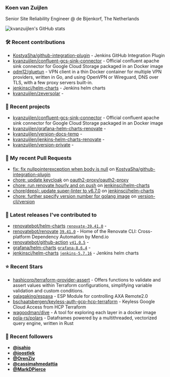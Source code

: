 ### Koen van Zuijlen

Senior Site Reliability Engineer @ de Bijenkorf, The Netherlands

![kvanzuijlen's GitHub stats](https://github-readme-stats.vercel.app/api?username=kvanzuijlen&show=reviews,discussions_started,discussions_answered,prs_merged,prs_merged_percentage&show_icons=true&theme=dark&cache_seconds=86400)

### 🛠️ Recent contributions

- [KostyaSha/github-integration-plugin](https://github.com/KostyaSha/github-integration-plugin) - Jenkins GitHub Integration Plugin
- [kvanzuijlen/confluent-gcs-sink-connector](https://github.com/kvanzuijlen/confluent-gcs-sink-connector) - Official confluent apache sink connector for Google Cloud Storage packaged in an Docker image
- [qdm12/gluetun](https://github.com/qdm12/gluetun) - VPN client in a thin Docker container for multiple VPN providers, written in Go, and using OpenVPN or Wireguard, DNS over TLS, with a few proxy servers built-in.
- [jenkinsci/helm-charts](https://github.com/jenkinsci/helm-charts) - Jenkins helm charts
- [kvanzuijlen/zeversolar](https://github.com/kvanzuijlen/zeversolar) - 

### 🌱 Recent projects

- [kvanzuijlen/confluent-gcs-sink-connector](https://github.com/kvanzuijlen/confluent-gcs-sink-connector) - Official confluent apache sink connector for Google Cloud Storage packaged in an Docker image
- [kvanzuijlen/grafana-helm-charts-renovate](https://github.com/kvanzuijlen/grafana-helm-charts-renovate) - 
- [kvanzuijlen/version-docs-temp](https://github.com/kvanzuijlen/version-docs-temp) - 
- [kvanzuijlen/jenkins-helm-charts-renovate](https://github.com/kvanzuijlen/jenkins-helm-charts-renovate) - 
- [kvanzuijlen/version-private](https://github.com/kvanzuijlen/version-private) - 

### 🚧 My recent Pull Requests

- [fix: fix nullpointerexception when body is null](https://github.com/KostyaSha/github-integration-plugin/pull/390) on [KostyaSha/github-integration-plugin](https://github.com/KostyaSha/github-integration-plugin)
- [chore: update keycloak](https://github.com/oauth2-proxy/oauth2-proxy/pull/2706) on [oauth2-proxy/oauth2-proxy](https://github.com/oauth2-proxy/oauth2-proxy)
- [chore: run renovate hourly and on push](https://github.com/jenkinsci/helm-charts/pull/1146) on [jenkinsci/helm-charts](https://github.com/jenkinsci/helm-charts)
- [chore(deps): update super-linter to v6.7.0](https://github.com/jenkinsci/helm-charts/pull/1145) on [jenkinsci/helm-charts](https://github.com/jenkinsci/helm-charts)
- [chore: further specify version number for golang image](https://github.com/version-cli/version/pull/112) on [version-cli/version](https://github.com/version-cli/version)

### 🚀 Latest releases I've contributed to

- [renovatebot/helm-charts](https://github.com/renovatebot/helm-charts) [`renovate-39.41.0`](https://github.com/renovatebot/helm-charts/releases/tag/renovate-39.41.0) - 
- [renovatebot/renovate](https://github.com/renovatebot/renovate) [`39.41.0`](https://github.com/renovatebot/renovate/releases/tag/39.41.0) - Home of the Renovate CLI: Cross-platform Dependency Automation by Mend.io
- [renovatebot/github-action](https://github.com/renovatebot/github-action) [`v41.0.5`](https://github.com/renovatebot/github-action/releases/tag/v41.0.5) - 
- [grafana/helm-charts](https://github.com/grafana/helm-charts) [`grafana-8.6.4`](https://github.com/grafana/helm-charts/releases/tag/grafana-8.6.4) - 
- [jenkinsci/helm-charts](https://github.com/jenkinsci/helm-charts) [`jenkins-5.7.16`](https://github.com/jenkinsci/helm-charts/releases/tag/jenkins-5.7.16) - Jenkins helm charts

### ⭐ Recent Stars

- [hashicorp/terraform-provider-assert](https://github.com/hashicorp/terraform-provider-assert) - Offers functions to validate and assert values within Terraform configurations, simplifying variable validation and custom conditions.
- [galagaking/espaxa](https://github.com/galagaking/espaxa) - ESP Module for controlling AXA Remote2.0
- [bschaatsbergen/keyless-auth-gcp-hcp-terraform](https://github.com/bschaatsbergen/keyless-auth-gcp-hcp-terraform) - Keyless Google Cloud Access from HCP Terraform
- [wagoodman/dive](https://github.com/wagoodman/dive) - A tool for exploring each layer in a docker image
- [pola-rs/polars](https://github.com/pola-rs/polars) - Dataframes powered by a multithreaded, vectorized query engine, written in Rust

### 👀 Recent followers

- [**@isahio**](https://github.com/isahio)
- [**@joostlek**](https://github.com/joostlek)
- [**@OrenZiv**](https://github.com/OrenZiv)
- [**@cassimahmedattia**](https://github.com/cassimahmedattia)
- [**@MarkDPierce**](https://github.com/MarkDPierce)
